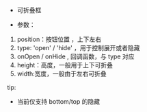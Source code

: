- 可折叠框

- 参数：

1. position：按钮位置 ，上下左右
1. type: 'open' / 'hide' ，用于控制展开或者隐藏
1. onOpen / onHide , 回调函数，与 type 对应
1. height：高度，一般用于上下可折叠
1. width:宽度，一般由于左右可折叠

tip:

- 当前仅支持 bottom/top 的隐藏
